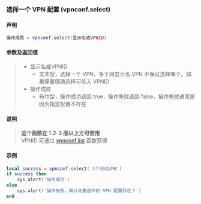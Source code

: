 ### 选择一个 VPN 配置 \(**vpnconf\.select**\)


#### 声明
```lua
操作成败 = vpnconf.select(显示名或VPNID)
```


#### 参数及返回值
> - 显示名或VPNID
>   - 文本型，选择一个 VPN，多个同显示名 VPN 不保证选择哪个。如果需要精确选择可传入 VPNID
> - 操作成败
>   - 布尔型，操作成功返回 true，操作失败返回 false，操作失败通常是因为指定配置不存在


#### 说明
> **这个函数在 1\.2\-3 版以上方可使用**  
> VPNID 可通过 [vpnconf.list](/Handbook/vpnconf/vpnconf.list.md) 函数获得  


#### 示例  
```lua
local success = vpnconf.select('1个测试VPN')
if success then
    sys.alert('操作成功')
else
    sys.alert('操作失败，确认你要选中的 VPN 配置存在？')
end
```

